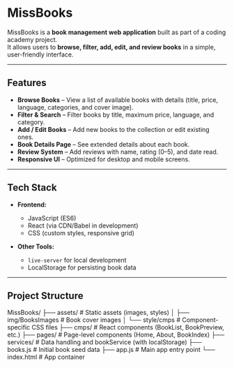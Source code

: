 # MissBooks

MissBooks is a **book management web application** built as part of a coding academy project.  
It allows users to **browse, filter, add, edit, and review books** in a simple, user-friendly interface.

---

## Features

- **Browse Books** – View a list of available books with details (title, price, language, categories, and cover image).
- **Filter & Search** – Filter books by title, maximum price, language, and category.
- **Add / Edit Books** – Add new books to the collection or edit existing ones.
- **Book Details Page** – See extended details about each book.
- **Review System** – Add reviews with name, rating (0–5), and date read.
- **Responsive UI** – Optimized for desktop and mobile screens.

---

## Tech Stack

- **Frontend:**  
  - JavaScript (ES6)  
  - React (via CDN/Babel in development)  
  - CSS (custom styles, responsive grid)  

- **Other Tools:**  
  - `live-server` for local development  
  - LocalStorage for persisting book data

---

## Project Structure

MissBooks/
├── assets/ # Static assets (images, styles)
│ ├── img/BooksImages # Book cover images
│ └── style/cmps # Component-specific CSS files
├── cmps/ # React components (BookList, BookPreview, etc.)
├── pages/ # Page-level components (Home, About, BookIndex)
├── services/ # Data handling and bookService (with localStorage)
├── books.js # Initial book seed data
├── app.js # Main app entry point
└── index.html # App container


